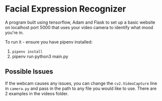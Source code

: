 
# Facial Expression Recognizer 
A program built using tensorflow, Adam and Flask to set up a basic website on localhost port 5000
that uses your video camera to identify what mood you're in. 

To run it - ensure you have pipenv installed:
1. ```pipenv install```
1. pipenv run python3 main.py

## Possible Issues
If the webcam causes any issues, you can change the ```cv2.VideoCapture``` line in ```camera.py``` and pass in the path to any file
you would like to use. There are 2 examples in the videos folder.
